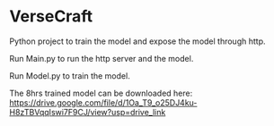 # VerseCraft

Python project to train the model and expose the model through http.

Run Main.py to run the http server and the model.

Run Model.py to train the model.

The 8hrs trained model can be downloaded here: https://drive.google.com/file/d/1Oa_T9_o25DJ4ku-H8zTBVqqIswi7F9CJ/view?usp=drive_link
